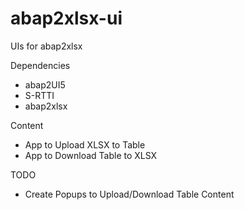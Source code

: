 # abap2xlsx-ui
UIs for abap2xlsx


Dependencies
* abap2UI5
* S-RTTI
* abap2xlsx

Content
* App to Upload XLSX to Table
* App to Download Table to XLSX
  
TODO
* Create Popups to Upload/Download Table Content
